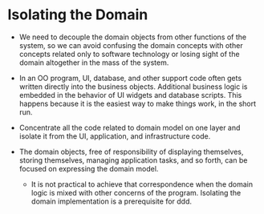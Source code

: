 # Isolating the Domain

- We need to decouple the domain objects from other functions of the system, so
  we can avoid confusing the domain concepts with other concepts related only to
  software technology or losing sight of the domain altogether in the mass of
  the system.

- In an OO program, UI, database, and other support code often gets written
  directly into the business objects. Additional business logic is embedded in
  the behavior of UI widgets and database scripts. This happens because it is
  the easiest way to make things work, in the short run.

- Concentrate all the code related to domain model on one layer and isolate it
  from the UI, application, and infrastructure code.

- The domain objects, free of responsibility of displaying themselves, storing
  themselves, managing application tasks, and so forth, can be focused on
  expressing the domain model.

  - It is not practical to achieve that correspondence when the domain logic is
    mixed with other concerns of the program. Isolating the domain
    implementation is a prerequisite for ddd.

